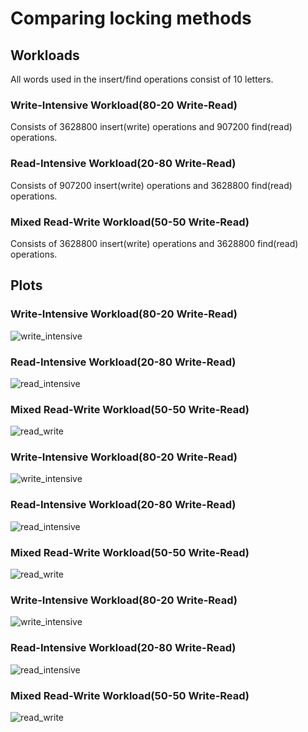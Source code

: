 # Comparing locking methods

## Workloads   

All words used in the insert/find operations consist of 10 letters.

### Write-Intensive Workload(80-20 Write-Read)  

Consists of 3628800 insert(write) operations and 907200 find(read) operations.  

### Read-Intensive Workload(20-80 Write-Read) 

Consists of 907200 insert(write) operations and 3628800 find(read) operations.  

### Mixed Read-Write Workload(50-50 Write-Read) 

Consists of 3628800 insert(write) operations and 3628800 find(read) operations.  

## Plots   

### Write-Intensive Workload(80-20 Write-Read)   
![write_intensive](images/write_intensive_5.png)  

### Read-Intensive Workload(20-80 Write-Read) 
![read_intensive](images/read_intensive_5.png)  

### Mixed Read-Write Workload(50-50 Write-Read) 
![read_write](images/read_write_5.png)  

### Write-Intensive Workload(80-20 Write-Read)   
![write_intensive](images/write_intensive_10.png)  

### Read-Intensive Workload(20-80 Write-Read) 
![read_intensive](images/read_intensive_10.png)  

### Mixed Read-Write Workload(50-50 Write-Read) 
![read_write](images/read_write_10.png)  

### Write-Intensive Workload(80-20 Write-Read) 
![write_intensive](images/write_intensive_50.png)  

### Read-Intensive Workload(20-80 Write-Read) 
![read_intensive](images/read_intensive_50.png)  

### Mixed Read-Write Workload(50-50 Write-Read) 
![read_write](images/read_write_50.png)  

